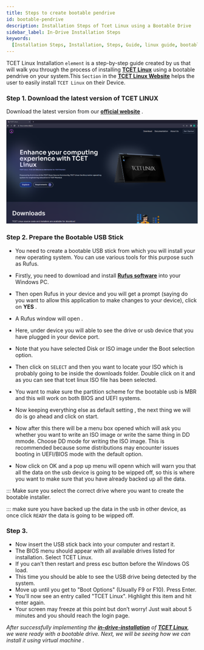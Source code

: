 ```yaml
---
title: Steps to create bootable pendrive
id: bootable-pendrive
description: Installation Steps of Tcet Linux using a Bootable Drive
sidebar_label: In-Drive Installation Steps
keywords:
  [Installation Steps, Installation, Steps, Guide, linux guide, bootable drive]
---
```


TCET Linux Installation `element` is a step-by-step guide created by us that will walk you through the process of installing [**TCET Linux**](https://github.com/tcet-opensource/tcet-linux/releases/download/v0.5-beta/checksum) using a bootable pendrive on your system.This `Section` in the [**TCET Linux Website**](https://linux.tcetmumbai.in/) helps the user to easily install `TCET Linux` on their Device.

### Step 1. Download the latest version of TCET LINUX

Download the latest version from our [**official website**](https://www.tcetlinux.com/downloads) .

<!-- ![TCET LINUX](/docs/projects/tcet-linux/assets/tldown.png) -->
<!-- Above image routing is incorrect, refer the route below and update all image routes -->

![TCET LINUX](../assets/tldown.png)

### Step 2. Prepare the Bootable USB Stick

- You need to create a bootable USB stick from which you will install your new operating system. You can use various tools for this purpose such as Rufus.

<!-- ![TCET LINUX](/docs/projects/tcet-linux/assets/rufus.png) -->

- Firstly, you need to download and install [**Rufus software**](https://rufus.ie/) into your Windows PC.
  <!-- ![TCET LINUX](/docs/projects/tcet-linux/assets/rufusdown.png) -->

- Then open Rufus in your device and you will get a prompt (saying do you want to allow this application to make changes to your device), click on **YES** .
- A Rufus window will open .
  <!-- ![TCET LINUX](/docs/projects/tcet-linux/assets/rufusprom.png) -->

- Here, under device you will able to see the drive or usb device that you have plugged in your device port.
- Note that you have selected Disk or ISO image under the Boot selection option.
- Then click on `SELECT` and then you want to locate your ISO which is probably going to be inside the downloads folder. Double click on it and as you can see that tcet linux ISO file has been selected.
- You want to make sure the partition scheme for the bootable usb is MBR and this will work on both BIOS and UEFI systems.
- Now keeping everything else as default setting , the next thing we will do is go ahead and click on start.
  <!-- ![TCET LINUX](/docs/projects/tcet-linux/assets/rufuspromfinal.png) -->

- Now after this there will be a menu box opened which will ask you whether you want to write an ISO image or write the same thing in DD mmode. Choose DD mode for writing the ISO image. This is recommended because some distributions may encounter issues booting in UEFI/BIOS mode with the default option.
  <!-- ![TCET LINUX](/docs/projects/tcet-linux/assets/isofinal.png) -->

- Now click on OK and a pop up menu will openn which will warn you that all the data on the usb device is going to be wipped off, so this is where you want to make sure that you have already backed up all the data.
  <!-- ![TCET LINUX](/docs/projects/tcet-linux/assets/rufusdone.png) -->

:::
Make sure you select the correct drive where you want to create the bootable installer.

:::
make sure you have backed up the data in the usb in other device, as once click `READY` the data is going to be wipped off.

### Step 3.

- Now insert the USB stick back into your computer and restart it.
- The BIOS menu should appear with all available drives listed for installation. Select TCET Linux.
- If you can't then restart and press esc button before the Windows OS load.
- This time you should be able to see the USB drive being detected by the system.
- Move up until you get to "Boot Options" (Usually F9 or F10). Press Enter.
- You'll now see an entry called "TCET Linux". Highlight this item and hit enter again.
- Your screen may freeze at this point but don’t worry! Just wait about 5 minutes and you should reach the login page.

_After successfully implementing the **[in-drive-installation](installation-in-drive)** of **[TCET Linux](https://linux.tcetmumbai.in/)**, we were ready with a bootable drive. Next, we will be seeing how we can install it using virtual machine ._
